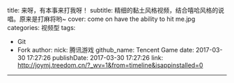 title: 来呀，有本事来打我呀！
subtitle: 精细的黏土风格视频，结合嘻哈风格的说唱。原来是打麻将哟~
cover: come on have the ability to hit me.jpg
categories: 视频型
tags:
  - Git
  - Fork
author:
  nick: 腾讯游戏
  github_name: Tencent Game
date: 2017-03-30 17:27:26
publishDate: 2017-03-30 17:27:26
link: http://joymj.treedom.cn/?_wv=1&from=timeline&isappinstalled=0
---

<!-- more -->
